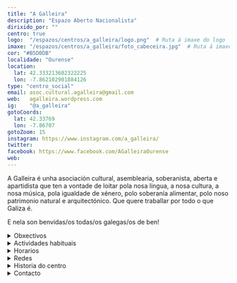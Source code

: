 ```yaml
---
title: "A Galleira"
description: "Espazo Aberto Nacionalista"
dirixido_por: ""
centro: true
logo:  "/espazos/centros/a_galleira/logo.png"  # Ruta á imaxe do logo
imaxe: "/espazos/centros/a_galleira/foto_cabeceira.jpg"  # Ruta á imaxe de fondo
cor: "#B5D0DB"
localidade: "Ourense"
location:
  lat: 42.333213602322225
  lon: -7.862102901884126
type: "centro_social"
email: asoc.cultural.agalleira@gmail.com
web:   agalleira.wordpress.com
ig:    "@a_galleira"
gotoCoords:
  lat: 42.33769
  lon: -7.86707
gotoZoom: 15
instagram: https://www.instagram.com/a_galleira/
twitter:
facebook: https://www.facebook.com/AGalleiraOurense
web:
---
```

A Galleira é unha asociación cultural, asemblearia, soberanista, aberta e apartidista que ten a vontade de loitar pola nosa lingua, a nosa cultura, a nosa música, pola igualdade de xénero, polo soberanía alimentar, polo noso patrimonio natural e arquitectónico. Que quere traballar por todo o que Galiza é.

E nela son benvidas/os todas/os galegas/os de ben!

<details>
  <summary>Obxectivos</summary>
  <ul>
    <li>Obxectivo 1</li>
    <li>Obxectivo 2</li>
    <li>Obxectivo 3</li>
  </ul>
</details>

<details>
  <summary>Actividades habituais</summary>
  <p>No Centro Social organizamos unha ampla variedade de actividades:</p>
  <ul>
    <li>Talleres</li>
    <li>Charlas</li>
    <li>Proxeccións</li>
    <li>Xuntanzas</li>
  </ul>
</details>

<details>
  <summary>Horarios</summary>
  <p>Os horarios habituais do centro son os seguintes:</p>
  <ul>
    <li><strong>Luns a venres:</strong> 16:00 - 21:00.</li>
    <li><strong>Sábados:</strong> 10:00 - 14:00 e 16:00 - 20:00.</li>
    <li><strong>Domingos:</strong> Pechado, excepto para eventos programados.</li>
  </ul>
</details>

<details>
  <summary>Redes</summary>
  <p>Coñécenos a través de:</p>
  <ul>
    <li>Instragram</li>
    <li>Twiter/X</li>
    <li>Facebook</li>
    <li>Bluesky</li>
  </ul>
</details>

<details>
  <summary>Historia do centro</summary>
  <p></p>
</details>

<details>
  <summary>Contacto</summary>
  <p>Podes contactar connosco a través de:</p>
  <ul>
    <li>Email: contacto@email.com</li>
    <li>Teléfono: 111 111 111</li>
    <li>Enderezo: - </li>
  </ul>
</details>
